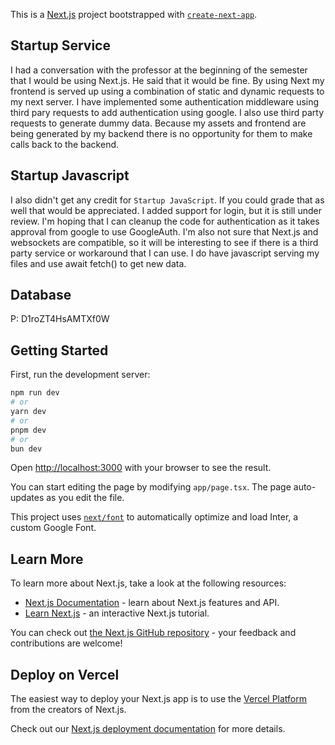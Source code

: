 This is a [Next.js](https://nextjs.org/) project bootstrapped with [`create-next-app`](https://github.com/vercel/next.js/tree/canary/packages/create-next-app).

## Startup Service

I had a conversation with the professor at the beginning of the semester that I would be using Next.js. He said that it would be fine. By using Next
my frontend is served up using a combination of static and dynamic requests to my next server. I have implemented some authentication middleware using
third pary requests to add authentication using google. I also use third party requests to generate dummy data. Because my assets and frontend are being
generated by my backend there is no opportunity for them to make calls back to the backend.

## Startup Javascript

I also didn't get any credit for `Startup JavaScript`. If you could grade that as well that would be appreciated. I added support for login, but it is still under review. I'm hoping that I can cleanup the code for authentication as it takes approval from google to use GoogleAuth. I'm also not sure that Next.js and websockets are compatible, so it will be interesting to see if there is a third party service or workaround that I can use. I do have javascript serving my files and use await fetch() to  get new data.

## Database

P: D1roZT4HsAMTXf0W

## Getting Started

First, run the development server:

```bash
npm run dev
# or
yarn dev
# or
pnpm dev
# or
bun dev
```

Open [http://localhost:3000](http://localhost:3000) with your browser to see the result.

You can start editing the page by modifying `app/page.tsx`. The page auto-updates as you edit the file.

This project uses [`next/font`](https://nextjs.org/docs/basic-features/font-optimization) to automatically optimize and load Inter, a custom Google Font.

## Learn More

To learn more about Next.js, take a look at the following resources:

- [Next.js Documentation](https://nextjs.org/docs) - learn about Next.js features and API.
- [Learn Next.js](https://nextjs.org/learn) - an interactive Next.js tutorial.

You can check out [the Next.js GitHub repository](https://github.com/vercel/next.js/) - your feedback and contributions are welcome!

## Deploy on Vercel

The easiest way to deploy your Next.js app is to use the [Vercel Platform](https://vercel.com/new?utm_medium=default-template&filter=next.js&utm_source=create-next-app&utm_campaign=create-next-app-readme) from the creators of Next.js.

Check out our [Next.js deployment documentation](https://nextjs.org/docs/deployment) for more details.
